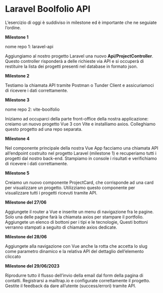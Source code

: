 # Laravel Boolfolio API

L’esercizio di oggi è suddiviso in milestone ed è importante che ne seguiate l’ordine.

**Milestone 1**

nome repo 1: laravel-api

Aggiungiamo al nostro progetto Laravel una nuovo 
**Api/ProjectController**.
Questo controller risponderà a delle richieste via API e si occuperà di restituire la lista dei progetti presenti nel database in formato json.

**Milestone 2**

Testiamo la chiamata API tramite Postman o Tunder Client e assicuriamoci di ricevere i dati correttamente.

**Milestone 3**

nome repo 2: vite-boolfolio

Iniziamo ad occuparci della parte front-office della nostra applicazione: creiamo un nuovo progetto Vue 3 con Vite e installiamo axios.
Colleghiamo questo progetto ad una repo separata.

**Milestone 4**

Nel componente principale della nostra Vue App facciamo una chiamata API all’endpoint costruito nel progetto Laravel (milestone 1) e recuperiamo tutti i progetti dal nostro back-end.
Stampiamo in console i risultati e verifichiamo di ricevere i dati correttamente.

**Milestone 5**

Creiamo un nuovo componente ProjectCard, che corrisponde ad una card per visualizzare un progetto. Utilizziamo questo componente per visualizzare tutti i progetti ricevuti tramite API.

**Milestone del 27/06**

Aggiungete il router a Vue e inserite  un menu di navigazione fra le pagine.
Solo una delle pagine farà la chiamata axios per stampare il portfolio.
Aggiungete un elenco di  bottoni per i tipi  e le tecnologie, Questi bottoni verranno stampati a seguito di chiamate axios dedicate.

**Milestone del 28/06**

Aggiungete alla navigazione con Vue anche la rotta che accetta lo slug come parametro dinamico e la relativa API del dettaglio dell’elemento cliccato

**Milestone del 29/06/2023**

Riprodurre tutto il flusso dell’invio della email dal form della pagina di contatti.
Registrarsi a mailtrap.io e configurate correttamente il progetto.
Gestite il feedback da dare all’utente (success/errori) tramite API.